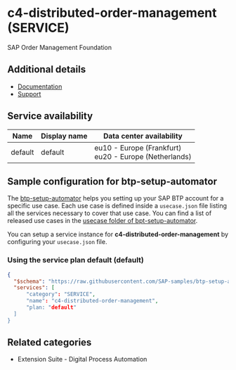 # c4-distributed-order-management (SERVICE)

SAP Order Management Foundation

## Additional details
- [Documentation](https://help.sap.com/viewer/product/C4_OrdMgmt/latest/en-US)
- [Support](https://help.sap.com/viewer/d91676a7fa624c31b7b1c526d7787e2f/latest/en-US/ca6630612cf741ed8927d60fabe13929.html)

## Service availability

| Name | Display name | Data center availability  |
|------|----------------|---------------------------|
|  default  |  default  | eu10 - Europe (Frankfurt)<br> eu20 - Europe (Netherlands)  |

## Sample configuration for btp-setup-automator

The [btp-setup-automator](https://github.com/SAP-samples/btp-setup-automator) helps you setting up your SAP BTP account for a specific use case. Each use case is defined inside a `usecase.json` file listing all the services necessary to cover that use case. You can find a list of released use cases in the [usecase folder of bpt-setup-automator](https://github.com/SAP-samples/btp-setup-automator/tree/main/usecases).

You can setup a service instance for **c4-distributed-order-management** by configuring your `usecase.json` file.

### Using the service plan **default** (default)

```json
{
  "$schema": "https://raw.githubusercontent.com/SAP-samples/btp-setup-automator/main/libs/btpsa-usecase.json",
  "services": [
      "category": "SERVICE",
      "name": "c4-distributed-order-management",
      "plan: "default"
  ]
}
```


## Related categories
- Extension Suite - Digital Process Automation